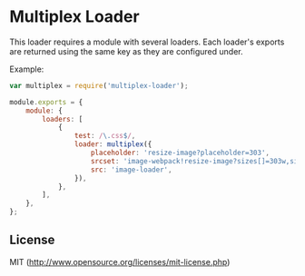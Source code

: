 # Multiplex Loader

This loader requires a module with several loaders. Each loader's exports are returned using the same key as they are configured under.

Example:

``` javascript
var multiplex = require('multiplex-loader');

module.exports = {
	module: {
		loaders: [
			{
				test: /\.css$/,
				loader: multiplex({
					placeholder: 'resize-image?placeholder=303',
					srcset: 'image-webpack!resize-image?sizes[]=303w,sizes[]=606w',
					src: 'image-loader',
				}),
			},
		],
	},
};
```

## License

MIT (http://www.opensource.org/licenses/mit-license.php)
